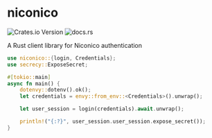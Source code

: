 # niconico
![Crates.io Version](https://img.shields.io/crates/v/niconico?link=https%3A%2F%2Fcrates.io%2Fcrates%2Fniconico)
![docs.rs](https://img.shields.io/docsrs/niconico?link=https%3A%2F%2Fdocs.rs%2Fniconico%2Flatest%2Fniconico%2F)


A Rust client library for Niconico authentication
```rust
use niconico::{login, Credentials};
use secrecy::ExposeSecret;

#[tokio::main]
async fn main() {
    dotenvy::dotenv().ok();
    let credentials = envy::from_env::<Credentials>().unwrap();

    let user_session = login(credentials).await.unwrap();

    println!("{:?}", user_session.user_session.expose_secret());
}
```
